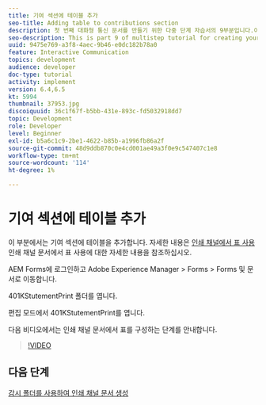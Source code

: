 ```yaml
---
title: 기여 섹션에 테이블 추가
seo-title: Adding table to contributions section
description: 첫 번째 대화형 통신 문서를 만들기 위한 다중 단계 자습서의 9부분입니다.이 부분에서는 기여 섹션에 표를 추가하겠습니다.
seo-description: This is part 9 of multistep tutorial for creating your first interactive communication document.In this part, we will add a table to the contributions section.
uuid: 9475e769-a3f8-4aec-9b46-e0dc182b78a0
feature: Interactive Communication
topics: development
audience: developer
doc-type: tutorial
activity: implement
version: 6.4,6.5
kt: 5994
thumbnail: 37953.jpg
discoiquuid: 36c1f67f-b5bb-431e-893c-fd5032918dd7
topic: Development
role: Developer
level: Beginner
exl-id: b5a6c1c9-2be1-4622-b85b-a1996fb86a2f
source-git-commit: 48d9ddb870c0e4cd001ae49a3f0e9c547407c1e8
workflow-type: tm+mt
source-wordcount: '114'
ht-degree: 1%

---
```


# 기여 섹션에 테이블 추가

이 부분에서는 기여 섹션에 테이블을 추가합니다.
자세한 내용은 [인쇄 채널에서 표 사용](/help/forms/interactive-communications/table-in-print-channel-documents-video-use.md) 인쇄 채널 문서에서 표 사용에 대한 자세한 내용을 참조하십시오.

AEM Forms에 로그인하고 Adobe Experience Manager > Forms > Forms 및 문서로 이동합니다.

401KStutementPrint 폴더를 엽니다.

편집 모드에서 401KStutementPrint를 엽니다.

다음 비디오에서는 인쇄 채널 문서에서 표를 구성하는 단계를 안내합니다.

>[!VIDEO](https://video.tv.adobe.com/v/27769?quality=12&learn=on)

## 다음 단계

[감시 폴더를 사용하여 인쇄 채널 문서 생성](./using-watched-folder-to-generate-document.md)